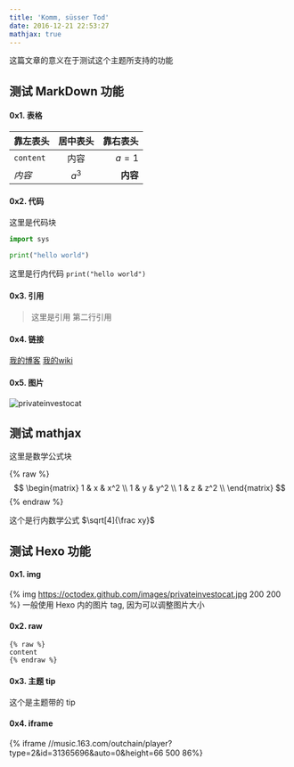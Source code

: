 ```yaml
---
title: 'Komm, süsser Tod'
date: 2016-12-21 22:53:27
mathjax: true
---
```



这篇文章的意义在于测试这个主题所支持的功能

<!--more-->


## 测试 MarkDown 功能

#### 0x1. 表格

| 靠左表头 | 居中表头 | 靠右表头 | 
|:---- | :----: |-----:|
| `content`| 内容 | $a=1$|
| *内容* | $a^3$ | **内容** |


#### 0x2. 代码

这里是代码块

``` python
import sys

print("hello world")
```

这里是行内代码 `print("hello world")`

#### 0x3. 引用

> 这里是引用
> 第二行引用


#### 0x4. 链接

[我的博客](http://blog.fatezero.org)
[我的wiki](http://wiki.fatezero.org)


#### 0x5. 图片

![privateinvestocat](https://octodex.github.com/images/privateinvestocat.jpg)


## 测试 mathjax

这里是数学公式块

{% raw %}
$$
        \begin{matrix}
        1 & x & x^2 \\
        1 & y & y^2 \\
        1 & z & z^2 \\
        \end{matrix}
$$
{% endraw %}

这个是行内数学公式 $\sqrt[4]{\frac xy}$


## 测试 Hexo 功能

#### 0x1. img

{% img https://octodex.github.com/images/privateinvestocat.jpg 200 200 %}
一般使用 Hexo 内的图片 tag, 因为可以调整图片大小

#### 0x2. raw

```
{% raw %}
content
{% endraw %}
```

#### 0x3. 主题 tip
<div class="tip">
    这个是主题带的 tip
</div>

#### 0x4. iframe

{% iframe //music.163.com/outchain/player?type=2&id=31365696&auto=0&height=66 500 86%}
